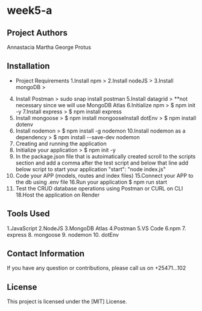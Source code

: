# week5-a


## Project Authors
Annastacia 
Martha 
George
Protus

## Installation
* Project Requirements
1.Install npm >
2.Install nodeJS >
3.Install mongoDB >
4. Install Postman > sudo snap install postman
5.Install datagrid > **not necessary since we will use MongoDB Atlas
6.Initialize npm > $ npm init -y
7.Install express > $ npm install express
8. Install mongoose > $ npm install mongooseInstall dotEnv > $ npm install dotenv
9. Install nodemon > $ npm install -g nodemon
10.Install nodemon as a dependency > $ npm install --save-dev nodemon
11. Creating and running the application
12. Initialize your application > $ npm init -y
13. In the package.json file that is autoimatically created scroll to the scripts section and add a comma after the test script and below that line add below script to start your application "start": "node index.js"
14. Code your APP (models, routes and index files)
15.Connect your APP to the db using .env file
16.Run your application $ npm run start
17. Test the CRUD database operations using Postman or CURL on CLI
18.Host the application on Render

## Tools Used
1.JavaScript
2.NodeJS
3.MongoDB Atlas
4.Postman
5.VS Code
6.npm
7. express
8. mongoose
9. nodemon
10. dotEnv

## Contact Information
If you have any question or contributions, please call us on +25471...102

## License
This project is licensed under the [MIT] License.




